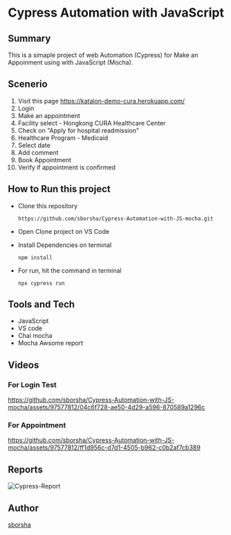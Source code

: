 # Cypress Automation with JavaScript 
## Summary 
This is a simaple project of web Automation (Cypress) for Make an Appoinment using with JavaScript (Mocha). 

## Scenerio
1. Visit this page https://katalon-demo-cura.herokuapp.com/
2. Login
3. Make an appointment
4. Facility select - Hongkong CURA Healthcare Center
5. Check on "Apply for hospital readmission"
6. Healthcare Program - Medicaid
7. Select date
8. Add comment
9. Book Appointment
10. Verify if appointment is confirmed

## How to Run this project
* Clone this repository

      https://github.com/sborsha/Cypress-Automation-with-JS-mocha.git
* Open Clone project on VS Code
* Install Dependencies on terminal

      npm install
* For run, hit the command in terminal

      npx cypress run

## Tools and Tech
* JavaScript
* VS code
* Chai mocha
* Mocha Awsome report

## Videos 
### For Login Test
https://github.com/sborsha/Cypress-Automation-with-JS-mocha/assets/97577812/04c6f728-ae50-4d29-a596-870589a1296c
### For Appointment
https://github.com/sborsha/Cypress-Automation-with-JS-mocha/assets/97577812/ff1d956c-d7d1-4505-b962-c0b2af7cb389

## Reports 
![Cypress-Report](https://github.com/sborsha/Cypress-Automation-with-JS-mocha/assets/97577812/3a849b95-38e5-411b-8e2a-40fbf145e3e5)

## Author
[sborsha](https://github.com/sborsha)
